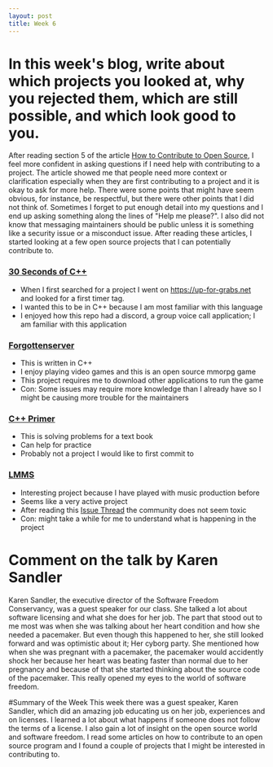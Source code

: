 ```yaml
---
layout: post
title: Week 6 
---
```

# In this week's blog, write about which projects you looked at, why you rejected them, which are still possible, and which look good to you.

After reading section 5 of the article [How to Contribute to Open Source](https://opensource.guide/how-to-contribute/#how-to-submit-a-contribution), I
feel more confident in asking questions if I need help with contributing to a project. The article showed me that people need 
more context or clarification especially when they are first contributing to a project and it is okay to ask for more help. There
were some points that might have seem obvious, for instance, be respectful, but there were other points that I did not think of.
Sometimes I forget to put enough detail into my questions and I end up asking something along the lines of "Help me please?". I
also did not know that messaging maintainers should be public unless it is something like a security issue or a misconduct issue.
After reading these articles, I started looking at a few open source projects that I can potentially contribute to.

### [30 Seconds of C++](https://github.com/Bhupesh-V/30-seconds-of-cpp/labels/beginner-friendly)
 * When I first searched for a project I went on https://up-for-grabs.net and looked for a first timer tag. 
 * I wanted this to be in C++ because I am most familiar with this language
 * I enjoyed how this repo had a discord, a group voice call application; I am familiar with this application
### [Forgottenserver](https://github.com/otland/forgottenserver)
 * This is written in C++ 
 * I enjoy playing video games and this is an open source mmorpg game
 * This project requires me to download other applications to run the game
 * Con: Some issues may require more knowledge than I already have so I might be causing more trouble for the maintainers
### [C++ Primer](https://github.com/pezy/CppPrimer)
 * This is solving problems for a text book
 * Can help for practice
 * Probably not a project I would like to first commit to
### [LMMS](https://github.com/lmms/lmms)
 * Interesting project because I have played with music production before
 * Seems like a very active project
 * After reading this [Issue Thread](https://github.com/LMMS/lmms/issues/50970) the community does not seem toxic
 * Con: might take a while for me to understand what is happening in the project
 
# Comment on the talk by Karen Sandler
Karen Sandler, the executive director of the Software Freedom Conservancy, was a guest speaker for our class. She talked a lot 
about software licensing and what she does for her job. The part that stood out to me most was when she was talking about her heart
condition and how she needed a pacemaker. But even though this happened to her, she still looked forward and was optimistic about it; Her
cyborg party. She mentioned how when she was pregnant with a pacemaker, the pacemaker would accidently shock her because her heart was beating faster
than normal due to her pregnancy and because of that she started thinking about the source code of the pacemaker. This really opened my eyes
to the world of software freedom. 

#Summary of the Week
This week there was a guest speaker, Karen Sandler, which did an amazing job educating us on her job, experiences and on licenses. 
I learned a lot about what happens if someone does not follow the terms of a license. I also gain a lot of insight on the open source world
and software freedom. I read some articles on how to contribute to an open source program and I found a couple of projects that I might
be interested in contributing to.
